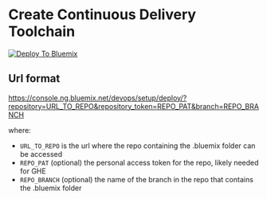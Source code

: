 # Create Continuous Delivery Toolchain

[![Deploy To Bluemix](https://console.ng.bluemix.net/devops/graphics/create_toolchain_button.png)](https://console.ng.bluemix.net/devops/setup/deploy/?repository=https://git.ng.bluemix.net/pjadhav/DSG-20180820150013489.git)


## Url format

https://console.ng.bluemix.net/devops/setup/deploy/?repository=URL_TO_REPO&repository_token=REPO_PAT&branch=REPO_BRANCH

where:

* `URL_TO_REPO` is the url where the repo containing the .bluemix folder can be accessed
* `REPO_PAT` (optional) the personal access token for the repo, likely needed for GHE
* `REPO_BRANCH` (optional) the name of the branch in the repo that contains the .bluemix folder
